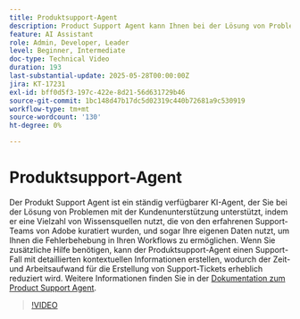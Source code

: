 ```yaml
---
title: Produktsupport-Agent
description: Product Support Agent kann Ihnen bei der Lösung von Problemen helfen, indem Sie eine Vielzahl von Wissensquellen nutzen, die von den erfahrenen Support-Teams von Adobe kuratiert wurden, und sogar Ihre eigenen Daten nutzen. Wenn Sie zusätzliche Hilfe benötigen, kann der Produktsupport-Agent jetzt einen Support-Fall mit detaillierten kontextuellen Informationen erstellen.
feature: AI Assistant
role: Admin, Developer, Leader
level: Beginner, Intermediate
doc-type: Technical Video
duration: 193
last-substantial-update: 2025-05-28T00:00:00Z
jira: KT-17231
exl-id: bff0d5f3-197c-422e-8d21-56d631729b46
source-git-commit: 1bc148d47b17dc5d02319c440b72681a9c530919
workflow-type: tm+mt
source-wordcount: '130'
ht-degree: 0%

---
```


# Produktsupport-Agent

Der Produkt Support Agent ist ein ständig verfügbarer KI-Agent, der Sie bei der Lösung von Problemen mit der Kundenunterstützung unterstützt, indem er eine Vielzahl von Wissensquellen nutzt, die von den erfahrenen Support-Teams von Adobe kuratiert wurden, und sogar Ihre eigenen Daten nutzt, um Ihnen die Fehlerbehebung in Ihren Workflows zu ermöglichen. Wenn Sie zusätzliche Hilfe benötigen, kann der Produktsupport-Agent einen Support-Fall mit detaillierten kontextuellen Informationen erstellen, wodurch der Zeit- und Arbeitsaufwand für die Erstellung von Support-Tickets erheblich reduziert wird. Weitere Informationen finden Sie in der [Dokumentation zum Product Support Agent](https://experienceleague.adobe.com/de/docs/experience-platform/ai-assistant/new-features/customer-support).

>[!VIDEO](https://video.tv.adobe.com/v/3443183/?learn=on&enablevpops)
